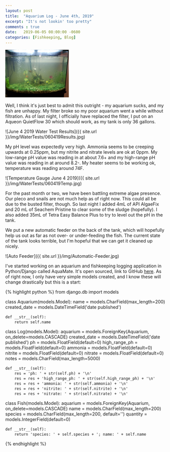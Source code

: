 ```yaml
---
layout: post
title:  "Aquarium Log - June 4th, 2019"
excerpt: "It's not lookin' too pretty"
comments : true
date:   2019-06-05 08:00:00 -0600
categories: [Fishkeeping, Blog]
---
```

<img src="../img/WaterTests/060419State.jpg" alt="June 4 2019 Aquarium View" width="200"/>

Well, I think it's just best to admit this outright - my aquarium sucks, and my fish are unhappy. My filter broke so my poor aquarium went a while without filtration. As of last night, I officially have replaced the filter, I put on an Aqueon QuietFlow 30 which should work, as my tank is only 36 gallons.

![June 4 2019 Water Test Results]({{ site.url }}/img/WaterTests/060419Results.jpg)

My pH level was expectedly very high. Ammonia seems to be creeping upwards at 0.25ppm, but my nitrite and nitrate levels are ok at 0ppm. My low-range pH value was reading in at about 7.6+ and my high-range pH value was reading in at around 8.2-. My heater seems to be working ok, temperature was reading around 74F.

![Temperature Gauge June 4 2019]({{ site.url }}/img/WaterTests/060419Temp.jpg)


For the past month or two, we have been battling extreme algae presence. Our pleco and snails are not much help as of right now. This could all be due to the busted filter, though. So last night I added 4mL of API AlgaeFix and 20 mL of Seachem Pristine to clear some of the sludge (hopefully). I also added 35mL of Tetra Easy Balance Plus to try to level out the pH in the tank.

We put a new automatic feeder on the back of the tank, which will hopefully help us out as far as not over- or under-feeding the fish. The current state of the tank looks terrible, but I'm hopeful that we can get it cleaned up nicely.

![Auto Feeder]({{ site.url }}/img/Automatic-Feeder.jpg)


I've started working on an aquarium and fishkeeping logging application in Python/Django called AquaMate. It's open sourced, link to GitHub [here](https://github.com/JakenHerman/AquaMate). As of right now, I only have very simple models created, and I know these will change drastically but this is a start:


{% highlight python %}
from django.db import models


class Aquarium(models.Model):
    name = models.CharField(max_length=200)
    created_date = models.DateTimeField('date published')

    def __str__(self):
        return self.name


class Log(models.Model):
    aquarium = models.ForeignKey(Aquarium, on_delete=models.CASCADE)
    created_date = models.DateTimeField('date published')
    ph = models.FloatField(default=0)
    high_range_ph = models.FloatField(default=0)
    ammonia = models.FloatField(default=0)
    nitrite = models.FloatField(default=0)
    nitrate = models.FloatField(default=0)
    notes = models.CharField(max_length=5000)
    
    def __str__(self):
        res = 'ph: ' + str(self.ph) + '\n'
        res = res + 'high_range_ph: ' + str(self.high_range_ph) + '\n'
        res = res + 'ammonia: ' + str(self.ammonia) + '\n'
        res = res + 'nitrite: ' + str(self.nitrite) + '\n'
        res = res + 'nitrate: ' + str(self.nitrate) + '\n'


class Fish(models.Model):
    aquarium = models.ForeignKey(Aquarium, on_delete=models.CASCADE)
    name = models.CharField(max_length=200)
    species = models.CharField(max_length=200, default='')
    quantity = models.IntegerField(default=0)

    def __str__(self):
        return 'species: ' + self.species + '; name: ' + self.name
{% endhighlight %}
